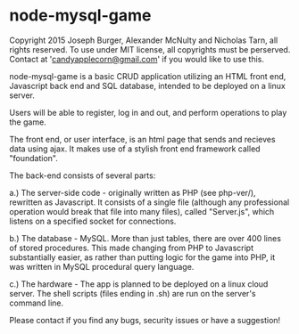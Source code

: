 # node-mysql-game
Copyright 2015 Joseph Burger, Alexander McNulty and Nicholas Tarn, all rights reserved.
To use under MIT license, all copyrights must be perserved.
Contact at 'candyapplecorn@gmail.com' if you would like to use this.

node-mysql-game is a basic CRUD application utilizing an HTML front end, Javascript back end and SQL database, intended to be deployed on a linux server. 

Users will be able to register, log in and out, and perform operations to play the game. 

The front end, or user interface, is an html page that sends and recieves data using ajax. It makes use of a stylish front end framework called "foundation".

The back-end consists of several parts:

a.) The server-side code - originally written as PHP (see php-ver/), rewritten as Javascript. It consists of a single file (although any professional operation would break that file into many files), called "Server.js", which listens on a specified socket for connections.

b.) The database - MySQL. More than just tables, there are over 400 lines of stored procedures. This made changing from PHP to Javascript substantially easier, as rather than putting logic for the game into PHP, it was written in MySQL procedural query language.

c.) The hardware - The app is planned to be deployed on a linux cloud server. The shell scripts (files ending in .sh) are run on the server's command line.

Please contact if you find any bugs, security issues or have a suggestion!
